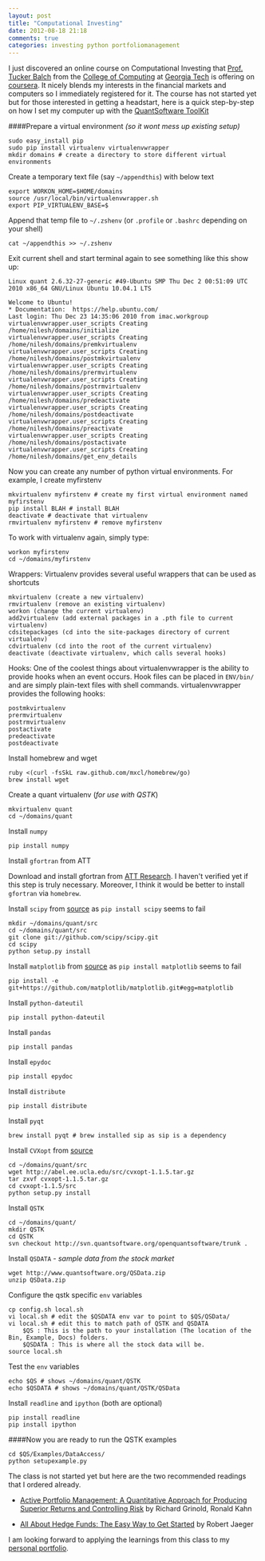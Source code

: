 ```yaml
---
layout: post
title: "Computational Investing"
date: 2012-08-18 21:18
comments: true
categories: investing python portfoliomanagement
---
```

I just discovered an online course on Computational Investing that [Prof. Tucker Balch](http://www.cc.gatech.edu/~tucker/) from the [College of Computing](http://www.cc.gatech.edu/) at [Georgia Tech](http://www.gatech.edu/) is offering on [coursera](https://www.coursera.org/course/compinvesting1). It nicely blends my interests in the financial markets and computers so I immediately registered for it. The course has not started yet but for those interested in getting a headstart, here is a quick step-by-step on how I set my computer up with the [QuantSoftware ToolKit](http://wiki.quantsoftware.org/index.php)

####Prepare a virtual environment *(so it wont mess up existing setup)*

	sudo easy_install pip
	sudo pip install virtualenv virtualenvwrapper
	mkdir domains # create a directory to store different virtual environments

Create a temporary text file (say `~/appendthis`) with below text

	export WORKON_HOME=$HOME/domains
	source /usr/local/bin/virtualenvwrapper.sh
	export PIP_VIRTUALENV_BASE=$

Append that temp file to `~/.zshenv` (or `.profile` or `.bashrc` depending on your shell)

	cat ~/appendthis >> ~/.zshenv

Exit current shell and start terminal again to see something like this show up:

	Linux quant 2.6.32-27-generic #49-Ubuntu SMP Thu Dec 2 00:51:09 UTC 2010 x86_64 GNU/Linux Ubuntu 10.04.1 LTS

	Welcome to Ubuntu!
	* Documentation:  https://help.ubuntu.com/
	Last login: Thu Dec 23 14:35:06 2010 from imac.workgroup
	virtualenvwrapper.user_scripts Creating /home/nilesh/domains/initialize
	virtualenvwrapper.user_scripts Creating /home/nilesh/domains/premkvirtualenv
	virtualenvwrapper.user_scripts Creating /home/nilesh/domains/postmkvirtualenv
	virtualenvwrapper.user_scripts Creating /home/nilesh/domains/prermvirtualenv
	virtualenvwrapper.user_scripts Creating /home/nilesh/domains/postrmvirtualenv
	virtualenvwrapper.user_scripts Creating /home/nilesh/domains/predeactivate
	virtualenvwrapper.user_scripts Creating /home/nilesh/domains/postdeactivate
	virtualenvwrapper.user_scripts Creating /home/nilesh/domains/preactivate
	virtualenvwrapper.user_scripts Creating /home/nilesh/domains/postactivate
	virtualenvwrapper.user_scripts Creating /home/nilesh/domains/get_env_details

Now you can create any number of python virtual environments. For example, I create myfirstenv

	mkvirtualenv myfirstenv # create my first virtual environment named myfirstenv
	pip install BLAH # install BLAH
	deactivate # deactivate that virtualenv
	rmvirtualenv myfirstenv # remove myfirstenv

To work with virtualenv again, simply type:

	workon myfirstenv
	cd ~/domains/myfirstenv

Wrappers: Virtualenv provides several useful wrappers that can be used as shortcuts

	mkvirtualenv (create a new virtualenv)
	rmvirtualenv (remove an existing virtualenv)
	workon (change the current virtualenv)
	add2virtualenv (add external packages in a .pth file to current virtualenv)
	cdsitepackages (cd into the site-packages directory of current virtualenv)
	cdvirtualenv (cd into the root of the current virtualenv)
	deactivate (deactivate virtualenv, which calls several hooks)

Hooks: One of the coolest things about virtualenvwrapper is the ability to provide hooks when an event occurs. Hook files can be placed in `ENV/bin/` and are simply plain-text files with shell commands. virtualenvwrapper provides the following hooks:

	postmkvirtualenv
	prermvirtualenv
	postrmvirtualenv
	postactivate
	predeactivate
	postdeactivate

Install homebrew and wget

	ruby <(curl -fsSkL raw.github.com/mxcl/homebrew/go)
	brew install wget

Create a quant virtualenv (*for use with QSTK*)

	mkvirtualenv quant
	cd ~/domains/quant

Install `numpy`
	
	pip install numpy

Install `gfortran` from ATT
	 
Download and install gfortran from [ATT Research](http://r.research.att.com/tools/). I haven't verified yet if this step is truly necessary. Moreover, I think it would be better to install `gfortran` via `homebrew`.

Install `scipy` from [source](https://github.com/scipy/scipy) as `pip install scipy` seems to fail

	mkdir ~/domains/quant/src
	cd ~/domains/quant/src
	git clone git://github.com/scipy/scipy.git
	cd scipy
	python setup.py install

Install `matplotlib` from [source](https://github.com/matplotlib/matplotlib) as `pip install matplotlib` seems to fail

	pip install -e git+https://github.com/matplotlib/matplotlib.git#egg=matplotlib

Install `python-dateutil`

	pip install python-dateutil
	
Install `pandas`
	
	pip install pandas
	
Install `epydoc`

	pip install epydoc
	
Install `distribute`

	pip install distribute
	
Install `pyqt`

	brew install pyqt # brew installed sip as sip is a dependency
	
Install `CVXopt` from [source](http://abel.ee.ucla.edu/cvxopt/index.html)
	
	cd ~/domains/quant/src
	wget http://abel.ee.ucla.edu/src/cvxopt-1.1.5.tar.gz
	tar zxvf cvxopt-1.1.5.tar.gz
	cd cvxopt-1.1.5/src
	python setup.py install

Install `QSTK`

	cd ~/domains/quant/
	mkdir QSTK
	cd QSTK
	svn checkout http://svn.quantsoftware.org/openquantsoftware/trunk .
	
Install `QSDATA` - *sample data from the stock market*

	wget http://www.quantsoftware.org/QSData.zip
	unzip QSData.zip

Configure the qstk specific `env` variables

	cp config.sh local.sh
	vi local.sh # edit the $QSDATA env var to point to $QS/QSData/
	vi local.sh # edit this to match path of QSTK and QSDATA
		$QS : This is the path to your installation (The location of the Bin, Example, Docs) folders.
		$QSDATA : This is where all the stock data will be.
	source local.sh
	
Test the `env` variables

	echo $QS # shows ~/domains/quant/QSTK
	echo $QSDATA # shows ~/domains/quant/QSTK/QSData
	
Install `readline` and `ipython` (both are optional)

	pip install readline
	pip install ipython
	
####Now you are ready to run the QSTK examples 

	cd $QS/Examples/DataAccess/
	python setupexample.py

The class is not started yet but here are the two recommended readings that I ordered already.

* [Active Portfolio Management: A Quantitative Approach for Producing Superior Returns and Controlling Risk](http://www.amazon.com/Active-Portfolio-Management-Quantitative-Controlling/dp/0070248826) by Richard Grinold, Ronald Kahn 

* [All About Hedge Funds: The Easy Way to Get Started](http://www.amazon.com/All-About-Hedge-Funds-Started/dp/0071393935) by Robert Jaeger

I am looking forward to applying the learnings from this class to my [personal portfolio](https://www.thinkorswim.com/tos/client/index.jsp).
